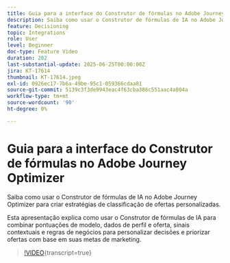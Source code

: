 ```yaml
---
title: Guia para a interface do Construtor de fórmulas no Adobe Journey Optimizer
description: Saiba como usar o Construtor de fórmulas de IA no Adobe Journey Optimizer para criar estratégias de classificação de ofertas personalizadas.
feature: Decisioning
topic: Integrations
role: User
level: Beginner
doc-type: Feature Video
duration: 282
last-substantial-update: 2025-06-25T00:00:00Z
jira: KT-17614
thumbnail: KT-17614.jpeg
exl-id: 0926ec17-7b6a-49be-95c1-059366cdaa81
source-git-commit: 5139c3f3de9943eac4f63cba386c551aac4a804a
workflow-type: tm+mt
source-wordcount: '90'
ht-degree: 0%

---
```


# Guia para a interface do Construtor de fórmulas no Adobe Journey Optimizer

Saiba como usar o Construtor de fórmulas de IA no Adobe Journey Optimizer para criar estratégias de classificação de ofertas personalizadas.

Esta apresentação explica como usar o Construtor de fórmulas de IA para combinar pontuações de modelo, dados de perfil e oferta, sinais contextuais e regras de negócios para personalizar decisões e priorizar ofertas com base em suas metas de marketing.

>[!VIDEO](https://video.tv.adobe.com/v/3464446/?learn=on&enablevpops){transcript=true}
